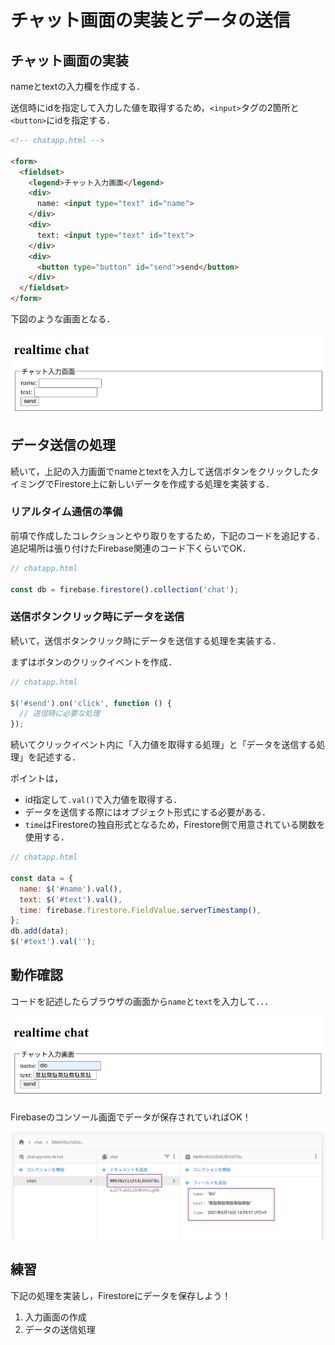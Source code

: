 # チャット画面の実装とデータの送信

## チャット画面の実装

nameとtextの入力欄を作成する．

送信時にidを指定して入力した値を取得するため，`<input>`タグの2箇所と`<button>`にidを指定する．

```html
<!-- chatapp.html -->

<form>
  <fieldset>
    <legend>チャット入力画面</legend>
    <div>
      name: <input type="text" id="name">
    </div>
    <div>
      text: <input type="text" id="text">
    </div>
    <div>
      <button type="button" id="send">send</button>
    </div>
  </fieldset>
</form>

```

下図のような画面となる．

![チャット入力画面](./img/20210616144514.png)


## データ送信の処理

続いて，上記の入力画面でnameとtextを入力して送信ボタンをクリックしたタイミングでFirestore上に新しいデータを作成する処理を実装する．

### リアルタイム通信の準備

前項で作成したコレクションとやり取りをするため，下記のコードを追記する．追記場所は張り付けたFirebase関連のコード下くらいでOK．

```js
// chatapp.html

const db = firebase.firestore().collection('chat');

```

### 送信ボタンクリック時にデータを送信

続いて，送信ボタンクリック時にデータを送信する処理を実装する．

まずはボタンのクリックイベントを作成．

```js
// chatapp.html

$('#send').on('click', function () {
  // 送信時に必要な処理
});

```

続いてクリックイベント内に「入力値を取得する処理」と「データを送信する処理」を記述する．

ポイントは，

- id指定して`.val()`で入力値を取得する．
- データを送信する際にはオブジェクト形式にする必要がある．
- `time`はFirestoreの独自形式となるため，Firestore側で用意されている関数を使用する．

```js
// chatapp.html

const data = {
  name: $('#name').val(),
  text: $('#text').val(),
  time: firebase.firestore.FieldValue.serverTimestamp(),
};
db.add(data);
$('#text').val('');

```


## 動作確認

コードを記述したらブラウザの画面から`name`と`text`を入力して．．．

![動作確認（ブラウザ）](./img/20210616145454.png)

Firebaseのコンソール画面でデータが保存されていればOK！

![動作確認（コンソール）](./img/20210616145647.png)

## 練習

下記の処理を実装し，Firestoreにデータを保存しよう！

1. 入力画面の作成
2. データの送信処理
